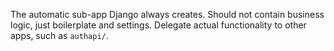 The automatic sub-app Django always creates.
Should not contain business logic, just boilerplate and settings.
Delegate actual functionality to other apps, such as `authapi/`.